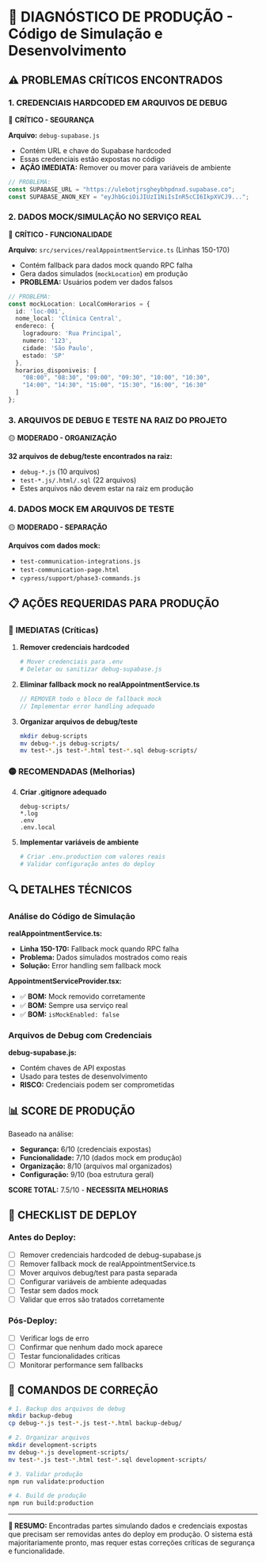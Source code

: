 # 🚨 DIAGNÓSTICO DE PRODUÇÃO - Código de Simulação e Desenvolvimento

## ⚠️ PROBLEMAS CRÍTICOS ENCONTRADOS

### 1. **CREDENCIAIS HARDCODED EM ARQUIVOS DE DEBUG** 
🔴 **CRÍTICO - SEGURANÇA**

**Arquivo:** `debug-supabase.js`
- Contém URL e chave do Supabase hardcoded
- Essas credenciais estão expostas no código
- **AÇÃO IMEDIATA:** Remover ou mover para variáveis de ambiente

```javascript
// PROBLEMA:
const SUPABASE_URL = "https://ulebotjrsgheybhpdnxd.supabase.co";
const SUPABASE_ANON_KEY = "eyJhbGciOiJIUzI1NiIsInR5cCI6IkpXVCJ9...";
```

### 2. **DADOS MOCK/SIMULAÇÃO NO SERVIÇO REAL**
🔴 **CRÍTICO - FUNCIONALIDADE**

**Arquivo:** `src/services/realAppointmentService.ts` (Linhas 150-170)
- Contém fallback para dados mock quando RPC falha
- Gera dados simulados (`mockLocation`) em produção
- **PROBLEMA:** Usuários podem ver dados falsos

```typescript
// PROBLEMA:
const mockLocation: LocalComHorarios = {
  id: 'loc-001',
  nome_local: 'Clínica Central',
  endereco: {
    logradouro: 'Rua Principal',
    numero: '123',
    cidade: 'São Paulo',
    estado: 'SP'
  },
  horarios_disponiveis: [
    "08:00", "08:30", "09:00", "09:30", "10:00", "10:30",
    "14:00", "14:30", "15:00", "15:30", "16:00", "16:30"
  ]
};
```

### 3. **ARQUIVOS DE DEBUG E TESTE NA RAIZ DO PROJETO**
🟡 **MODERADO - ORGANIZAÇÃO**

**32 arquivos de debug/teste encontrados na raiz:**
- `debug-*.js` (10 arquivos)
- `test-*.js/.html/.sql` (22 arquivos)
- Estes arquivos não devem estar na raiz em produção

### 4. **DADOS MOCK EM ARQUIVOS DE TESTE**
🟡 **MODERADO - SEPARAÇÃO**

**Arquivos com dados mock:**
- `test-communication-integrations.js`
- `test-communication-page.html`
- `cypress/support/phase3-commands.js`

## 📋 AÇÕES REQUERIDAS PARA PRODUÇÃO

### 🔴 **IMEDIATAS (Críticas)**

1. **Remover credenciais hardcoded**
   ```bash
   # Mover credenciais para .env
   # Deletar ou sanitizar debug-supabase.js
   ```

2. **Eliminar fallback mock no realAppointmentService.ts**
   ```typescript
   // REMOVER todo o bloco de fallback mock
   // Implementar error handling adequado
   ```

3. **Organizar arquivos de debug/teste**
   ```bash
   mkdir debug-scripts
   mv debug-*.js debug-scripts/
   mv test-*.js test-*.html test-*.sql debug-scripts/
   ```

### 🟡 **RECOMENDADAS (Melhorias)**

4. **Criar .gitignore adequado**
   ```gitignore
   debug-scripts/
   *.log
   .env
   .env.local
   ```

5. **Implementar variáveis de ambiente**
   ```bash
   # Criar .env.production com valores reais
   # Validar configuração antes do deploy
   ```

## 🔍 **DETALHES TÉCNICOS**

### Análise do Código de Simulação

**realAppointmentService.ts:**
- **Linha 150-170:** Fallback mock quando RPC falha
- **Problema:** Dados simulados mostrados como reais
- **Solução:** Error handling sem fallback mock

**AppointmentServiceProvider.tsx:**
- ✅ **BOM:** Mock removido corretamente
- ✅ **BOM:** Sempre usa serviço real
- ✅ **BOM:** `isMockEnabled: false`

### Arquivos de Debug com Credenciais

**debug-supabase.js:**
- Contém chaves de API expostas
- Usado para testes de desenvolvimento
- **RISCO:** Credenciais podem ser comprometidas

## 📊 **SCORE DE PRODUÇÃO**

Baseado na análise:
- **Segurança:** 6/10 (credenciais expostas)
- **Funcionalidade:** 7/10 (dados mock em produção)
- **Organização:** 8/10 (arquivos mal organizados)
- **Configuração:** 9/10 (boa estrutura geral)

**SCORE TOTAL:** 7.5/10 - **NECESSITA MELHORIAS**

## 🎯 **CHECKLIST DE DEPLOY**

### Antes do Deploy:
- [ ] Remover credenciais hardcoded de debug-supabase.js
- [ ] Remover fallback mock de realAppointmentService.ts
- [ ] Mover arquivos debug/test para pasta separada
- [ ] Configurar variáveis de ambiente adequadas
- [ ] Testar sem dados mock
- [ ] Validar que erros são tratados corretamente

### Pós-Deploy:
- [ ] Verificar logs de erro
- [ ] Confirmar que nenhum dado mock aparece
- [ ] Testar funcionalidades críticas
- [ ] Monitorar performance sem fallbacks

## 🚀 **COMANDOS DE CORREÇÃO**

```bash
# 1. Backup dos arquivos de debug
mkdir backup-debug
cp debug-*.js test-*.js test-*.html backup-debug/

# 2. Organizar arquivos
mkdir development-scripts
mv debug-*.js development-scripts/
mv test-*.js test-*.html test-*.sql development-scripts/

# 3. Validar produção
npm run validate:production

# 4. Build de produção
npm run build:production
```

---

**📝 RESUMO:** Encontradas partes simulando dados e credenciais expostas que precisam ser removidas antes do deploy em produção. O sistema está majoritariamente pronto, mas requer estas correções críticas de segurança e funcionalidade.